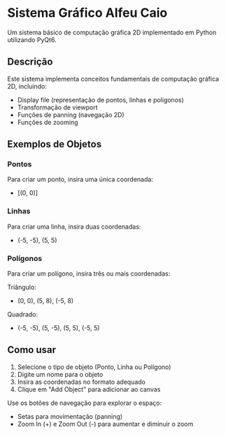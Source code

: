 # Sistema Gráfico Alfeu Caio

Um sistema básico de computação gráfica 2D implementado em Python utilizando PyQt6.

## Descrição

Este sistema implementa conceitos fundamentais de computação gráfica 2D, incluindo:
- Display file (representação de pontos, linhas e polígonos)
- Transformação de viewport
- Funções de panning (navegação 2D)
- Funções de zooming

## Exemplos de Objetos

### Pontos
Para criar um ponto, insira uma única coordenada:
- [(0, 0)]

### Linhas
Para criar uma linha, insira duas coordenadas:
- (-5, -5), (5, 5)

### Polígonos
Para criar um polígono, insira três ou mais coordenadas:

Triângulo:
- (0, 0), (5, 8), (-5, 8)

Quadrado:
- (-5, -5), (5, -5), (5, 5), (-5, 5)


## Como usar

1. Selecione o tipo de objeto (Ponto, Linha ou Polígono)
2. Digite um nome para o objeto
3. Insira as coordenadas no formato adequado
4. Clique em "Add Object" para adicionar ao canvas

Use os botões de navegação para explorar o espaço:
- Setas para movimentação (panning)
- Zoom In (+) e Zoom Out (-) para aumentar e diminuir o zoom